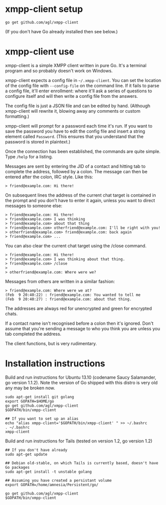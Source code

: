 xmpp-client setup
=================

    go get github.com/agl/xmpp-client

(If you don't have Go already installed then see below.)

xmpp-client use
===============

xmpp-client is a simple XMPP client written in pure Go. It's a terminal program and so probably doesn't work on Windows.

xmpp-client expects a config file in `~/.xmpp-client`. You can set the location of the config file with `--config-file` on the command line. If it fails to parse a config file, it'll enter enrollment: where it'll ask a series of questions to configure itself and will then write a config file from the answers.

The config file is just a JSON file and can be edited by hand. (Although xmpp-client will rewrite it, blowing away any comments or custom formatting.)

xmpp-client will prompt for a password each time it's run. If you want to save the password you have to edit the config file and insert a string element called `Password`. (This ensures that you understand that the password is stored in plaintext.)

Once the connection has been established, the commands are quite simple. Type `/help` for a listing.

Messages are sent by entering the JID of a contact and hitting tab to complete the address, followed by a colon. The message can then be entered after the colon, IRC style. Like this:

    > friend@example.com: Hi there!

On subsequent lines the address of the current chat target is contained in the prompt and you don't have to enter it again, unless you want to direct messages to someone else:

    > friend@example.com: Hi there!
    > friend@example.com> I was thinking
    > friend@example.com> about that thing
    > friend@example.com> otherfriend@example.com: I'll be right with you!
    > otherfriend@example.com> friend@example.com: back again
    > friend@example.com> ...

You can also clear the current chat target using the /close command.

    > friend@example.com: Hi there!
    > friend@example.com> I was thinking about that thing.
    > friend@example.com> /close
    >
    > otherfriend@example.com: Where were we?

Messages from others are written in a similar fashion:

    > friend@example.com: Where were we at?
    (Feb  9 20:40:22) : friend@example.com: You wanted to tell me
    (Feb  9 20:40:27) : friend@example.com: about that thing.

The addresses are always red for unencrypted and green for encrypted chats.

If a contact name isn't recognised before a colon then it's ignored. Don't assume that you're sending a message to who you think you are unless you tab completed the address.

The client functions, but is very rudimentary.

Installation instructions
=========================

Build and run instructions for Ubuntu 13.10 (codename Saucy Salamander, go version 1.1.2). Note the version of Go shipped with this distro is very old any may be broken now.

    sudo apt-get install git golang
    export GOPATH=$HOME/go
    go get github.com/agl/xmpp-client
    $GOPATH/bin/xmpp-client

    ## If you want to set up an alias
    echo "alias xmpp-client='$GOPATH/bin/xmpp-client' " >> ~/.bashrc
    . ~/.bashrc
    xmpp-client

Build and run instructions for Tails (tested on version 1.2, go version 1.2)

    ## If you don't have already
    sudo apt-get update
    
    ## Debian old-stable, on which Tails is currently based, doesn't have Go packages
    sudo apt-get install -t unstable golang

    ## Assuming you have created a persistant volume
    export GOPATH=/home/amnesia/Persistent/go/

    go get github.com/agl/xmpp-client
    $GOPATH/bin/xmpp-client
